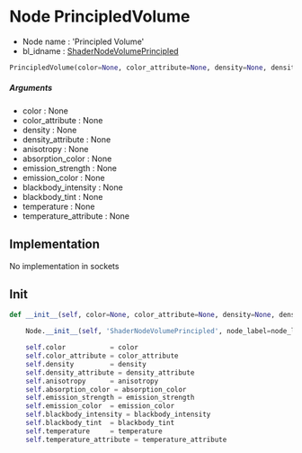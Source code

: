 # Node PrincipledVolume

- Node name : 'Principled Volume'
- bl_idname : [ShaderNodeVolumePrincipled](https://docs.blender.org/api/current/bpy.types.ShaderNodeVolumePrincipled.html)


``` python
PrincipledVolume(color=None, color_attribute=None, density=None, density_attribute=None, anisotropy=None, absorption_color=None, emission_strength=None, emission_color=None, blackbody_intensity=None, blackbody_tint=None, temperature=None, temperature_attribute=None, node_label=None, node_color=None)
```
##### Arguments

- color : None
- color_attribute : None
- density : None
- density_attribute : None
- anisotropy : None
- absorption_color : None
- emission_strength : None
- emission_color : None
- blackbody_intensity : None
- blackbody_tint : None
- temperature : None
- temperature_attribute : None

## Implementation

No implementation in sockets

## Init

``` python
def __init__(self, color=None, color_attribute=None, density=None, density_attribute=None, anisotropy=None, absorption_color=None, emission_strength=None, emission_color=None, blackbody_intensity=None, blackbody_tint=None, temperature=None, temperature_attribute=None, node_label=None, node_color=None):

    Node.__init__(self, 'ShaderNodeVolumePrincipled', node_label=node_label, node_color=node_color)

    self.color           = color
    self.color_attribute = color_attribute
    self.density         = density
    self.density_attribute = density_attribute
    self.anisotropy      = anisotropy
    self.absorption_color = absorption_color
    self.emission_strength = emission_strength
    self.emission_color  = emission_color
    self.blackbody_intensity = blackbody_intensity
    self.blackbody_tint  = blackbody_tint
    self.temperature     = temperature
    self.temperature_attribute = temperature_attribute
```
